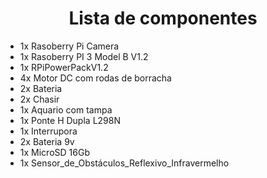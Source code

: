 <center>

# Lista de componentes

</center>

- 1x Rasoberry Pi Camera 
- 1x Rasoberry PI 3 Model B V1.2
- 1x RPiPowerPackV1.2
- 4x Motor DC com rodas de borracha
- 2x Bateria
- 2x Chasir
- 1x Aquario com tampa
- 1x Ponte H Dupla L298N
- 1x Interrupora
- 2x Bateria 9v
- 1x MicroSD 16Gb
- 1x Sensor_de_Obstáculos_Reflexivo_Infravermelho
